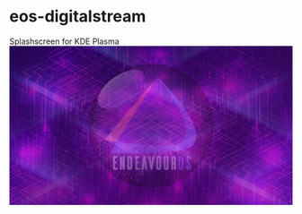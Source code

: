 # eos-digitalstream
Splashscreen for KDE Plasma
![alt text](https://github.com/smokey5787/eos-digitalstream/blob/main/eos-digitalstream/contents/previews/splash.png "preview")
